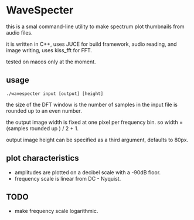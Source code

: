 # WaveSpecter

this is a smal command-line utility to make spectrum plot thumbnails from audio files.

it is written in C++,
uses JUCE for build framework, audio reading, and image writing,
uses kiss_fft for FFT.

tested on macos only at the moment.


## usage

`./wavespecter input [output] [height]`

the size of the DFT window is the number of samples in the input file is rounded up to an even number.

the output image width is fixed at one pixel per frequency bin. so width = (samples rounded up ) / 2 + 1.

output image height can be specified as a third argument, defaults to 80px.

## plot characteristics

- amplitudes are plotted on a decibel scale with a -90dB floor.
- frequency scale is linear from DC - Nyquist.

## TODO
- make frequency scale logarithmic.


